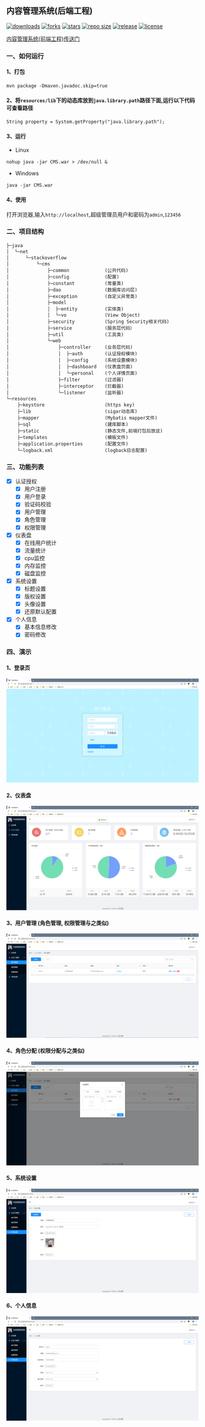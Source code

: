 ## 内容管理系统(后端工程)
[![downloads](https://img.shields.io/github/downloads/wormhole/cms/total.svg)](https://github.com/wormhole/cms/releases)
[![forks](https://img.shields.io/github/forks/wormhole/cms.svg)](https://github.com/stdutil/cms/network/members)
[![stars](https://img.shields.io/github/stars/wormhole/cms.svg)](https://github.com/stdutil/cms/stargazers) 
[![repo size](https://img.shields.io/github/repo-size/wormhole/cms.svg)](https://github.com/wormhole/cms/archive/master.zip)
[![release](https://img.shields.io/github/release/wormhole/cms.svg)](https://github.com/wormhole/cms/releases)
[![license](https://img.shields.io/github/license/mashape/apistatus.svg)](https://github.com/wormhole/cms/blob/master/LICENSE)

[内容管理系统(前端工程)传送门](https://github.com/wormhole/cms-front)

### 一、如何运行
#### 1、打包
```$xslt
mvn package -Dmaven.javadoc.skip=true
```
#### 2、将`resources/lib`下的动态库放到`java.library.path`路径下面,运行以下代码可查看路径
```$xslt
String property = System.getProperty("java.library.path");
```

#### 3、运行
* Linux
```$xslt
nohup java -jar CMS.war > /dev/null &
```
* Windows
```$xslt
java -jar CMS.war
```

#### 4、使用
打开浏览器,输入`http://localhost`,超级管理员用户和密码为`admin`,`123456`

### 二、项目结构
```$xslt
├─java
│  └─net
│      └─stackoverflow
│          └─cms
│              ├─common             (公共代码)
│              ├─config             (配置)
│              ├─constant           (常量类)
│              ├─dao                (数据库访问层)
│              ├─exception          (自定义异常类)
│              ├─model              
│              │  ├─entity          (实体类)
│              │  └─vo              (View Object)
│              ├─security           (Spring Security相关代码)
│              ├─service            (服务层代码）
│              ├─util               (工具类)
│              └─web                
│                  ├─controller     (业务层代码)
│                  │  ├─auth        (认证授权模块)
│                  │  ├─config      (系统设置模块)
│                  │  ├─dashboard   (仪表盘页面)
│                  │  └─personal    (个人详情页面)
│                  ├─filter         (过滤器)
│                  ├─interceptor    (拦截器)
│                  └─listener       (监听器)
└─resources                         
    ├─keystore                      (https key)
    ├─lib                           (sigar动态库)
    ├─mapper                        (Mybatis mapper文件)
    ├─sql                           (建库脚本)
    ├─static                        (静态文件,前端打包后放这)
    ├─templates                     (模板文件)
    ├─application.properties        (配置文件)
    └─logback.xml                   (logback日志配置)
```

### 三、功能列表
- [x] 认证授权
    - [x] 用户注册
    - [x] 用户登录
    - [x] 验证码校验
    - [x] 用户管理
    - [x] 角色管理
    - [x] 权限管理
    
- [x] 仪表盘
    - [x] 在线用户统计
    - [x] 流量统计
    - [x] cpu监控
    - [x] 内存监控
    - [x] 磁盘监控
    
- [x] 系统设置
    - [x] 标题设置
    - [x] 版权设置
    - [x] 头像设置
    - [x] 还原默认配置

- [x] 个人信息
    - [x] 基本信息修改
    - [x] 密码修改
    
###  四、演示
#### 1、登录页
![登录](image/login.png)

#### 2、仪表盘
![仪表盘](image/dashboard.png)

#### 3、用户管理 (角色管理, 权限管理与之类似)
![用户管理](image/user.png)

#### 4、角色分配 (权限分配与之类似)
![角色分配](image/grant.png)

#### 5、系统设置
![系统设置](image/setting.png)

#### 6、个人信息
![个人信息](image/personal.png)
